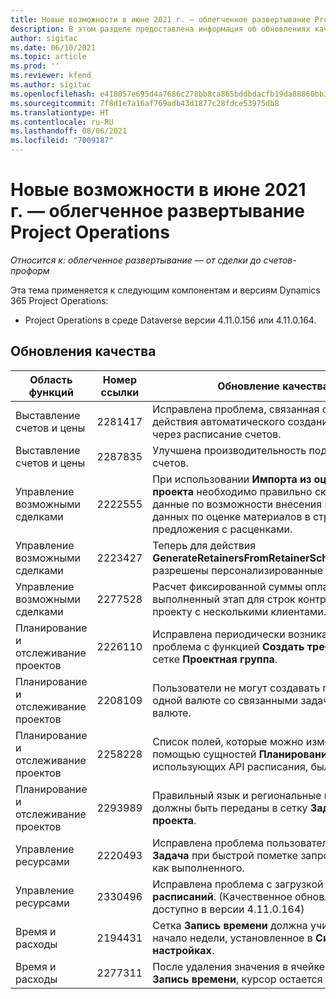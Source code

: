 ```yaml
---
title: Новые возможности в июне 2021 г. — облегченное развертывание Project Operations
description: В этом разделе предоставлена информация об обновлениях качества, доступных для выпуска облегченного развертывания Project Operations (июнь 2021 года).
author: sigitac
ms.date: 06/10/2021
ms.topic: article
ms.prod: ''
ms.reviewer: kfend
ms.author: sigitac
ms.openlocfilehash: e418057e695d4a7686c278bb8ca865bddbdacfb19da88860bb35dd39ab852091
ms.sourcegitcommit: 7f8d1e7a16af769adb43d1877c28fdce53975db8
ms.translationtype: HT
ms.contentlocale: ru-RU
ms.lasthandoff: 08/06/2021
ms.locfileid: "7009187"
---
```

# <a name="whats-new-june-2021---project-operations-lite-deployment"></a>Новые возможности в июне 2021 г. — облегченное развертывание Project Operations

_Относится к: облегченное развертывание — от сделки до счетов-проформ_

Эта тема применяется к следующим компонентам и версиям Dynamics 365 Project Operations:

  - Project Operations в среде Dataverse версии 4.11.0.156 или 4.11.0.164.

## <a name="quality-updates"></a>Обновления качества

| **Область функций** | **Номер ссылки** | **Обновление качества** |
| --- | --- | --- |
| Выставление счетов и цены | 2281417 | Исправлена проблема, связанная с ошибкой действия автоматического создания счета через расписание счетов. |
| Выставление счетов и цены | 2287835 |   Улучшена производительность подтверждения счетов. |
| Управление возможными сделками | 2222555 | При использовании **Импорта из оценки проекта** необходимо правильно скопировать данные по возможности внесения в счет данных по оценке материалов в строки предложения с расценками. |
| Управление возможными сделками | 2223427 | Теперь для действия **GenerateRetainersFromRetainerScheduleOptions** разрешены персонализированные настройки. |
| Управление возможными сделками | 2277528 | Расчет фиксированной суммы оплаты за выполненный этап для строк контракта по проекту с несколькими клиентами. |
| Планирование и отслеживание проектов | 2226110 | Исправлена периодически возникающая проблема с функцией **Создать требование** в сетке **Проектная группа**. |
| Планирование и отслеживание проектов | 2208109 | Пользователи не могут создавать проект в одной валюте со связанными задачами в другой валюте. |
| Планирование и отслеживание проектов | 2258228 | Список полей, которые можно изменять с помощью сущностей **Планирования**, использующих API расписания, был обновлен. |
| Планирование и отслеживание проектов | 2293989 | Правильный язык и региональные настройки должны быть переданы в сетку **Задачи проекта**.|
| Управление ресурсами | 2220493 | Исправлена проблема пользователей в сетке **Задача** при быстрой пометке запроса ресурса как выполненного. |
| Управление ресурсами | 2330496 | Исправлена проблема с загрузкой **Таблицы расписаний**. (Качественное обновление доступно в версии 4.11.0.164) |
| Время и расходы | 2194431 | Сетка **Запись времени** должна учитывать начало недели, установленное в **Системных настройках**. |
| Время и расходы | 2277311 | После удаления значения в ячейке в сетке **Запись времени**, курсор остается в сетке. |
